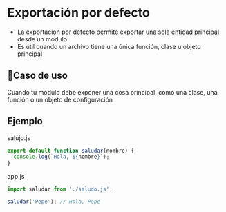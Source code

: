 # Exportación por defecto
* La exportación por defecto permite exportar una sola entidad principal desde un módulo
* Es útil cuando un archivo tiene una única función, clase u objeto principal

## 🎯Caso de uso
Cuando tu módulo debe exponer una cosa principal, como una clase, una función o un objeto de configuración

## Ejemplo
salujo.js
```js
export default function saludar(nombre) {
  console.log(`Hola, ${nombre}`);
}
```
app.js
```js
import saludar from './saludo.js';

saludar('Pepe'); // Hola, Pepe
```